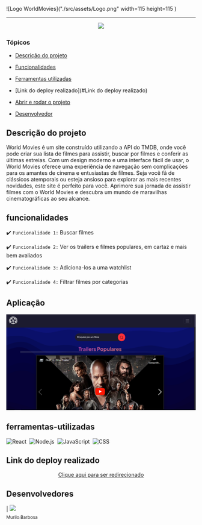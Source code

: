 ![Logo WorldMovies]("./src/assets/Logo.png" width=115 height=115 )


<hr>
<p align="center">
   <img src="http://img.shields.io/static/v1?label=STATUS&message=EM%20DESENVOLVIMENTO&color=RED&style=for-the-badge" #vitrine/>
</p>




### Tópicos 

- [Descrição do projeto](#descrição-do-projeto)

- [Funcionalidades](#funcionalidades)

- [Ferramentas utilizadas](#ferramentas-utilizadas)

- [Link do deploy realizado](#Link do deploy realizado)

- [Abrir e rodar o projeto](#abrir-e-rodar-o-projeto)

- [Desenvolvedor](#desenvolvedor)

## Descrição do projeto 

<p align="justify">

World Movies é um site construído utilizando a API do TMDB, onde você pode criar sua lista de filmes para assistir, buscar por filmes e conferir as últimas estreias. Com um design moderno e uma interface fácil de usar, o World Movies oferece uma experiência de navegação sem complicações para os amantes de cinema e entusiastas de filmes. Seja você fã de clássicos atemporais ou esteja ansioso para explorar as mais recentes novidades, este site é perfeito para você. Aprimore sua jornada de assistir filmes com o World Movies e descubra um mundo de maravilhas cinematográficas ao seu alcance.
</p>

## funcionalidades

:heavy_check_mark: `Funcionalidade 1:` Buscar filmes 

:heavy_check_mark: `Funcionalidade 2:` Ver os trailers e filmes populares, em cartaz e mais bem avaliados

:heavy_check_mark: `Funcionalidade 3:` Adiciona-los a uma watchlist 

:heavy_check_mark: `Funcionalidade 4:` Filtrar filmes por categorias

## Aplicação

<div align="center">

  <img src="./Website.png" alt="Website">

  </div>

###

## ferramentas-utilizadas

 ![React](https://img.shields.io/badge/-React-0D1117?style=for-the-badge&logo=react&logoColor=61DAFB&labelColor=transparent)&nbsp;
  ![Node.js](https://img.shields.io/badge/-Node.js-0D1117?style=for-the-badge&logo=node.js&labelColor=0D1117&textColor=0D1117)&nbsp;
  ![JavaScript](https://img.shields.io/badge/-JavaScript-0D1117?style=for-the-badge&logo=javascript&labelColor=0D1117&textColor=0D1117)&nbsp;
  ![CSS](https://img.shields.io/badge/-CSS-0D1117?style=for-the-badge&logo=CSS3&logoColor=1572B6&labelColor=0D1117)&nbsp;


###

## Link do deploy realizado

<p align="center">
  <a href="https://worldmovies-gamma.vercel.app">Clique aqui para ser redirecionado</a>
</p>


## Desenvolvedores

| [<img src="https://avatars.githubusercontent.com/u/111542827?v=4" width=115><br><sub>Murilo Barbosa</sub>](https://github.com/Murilo358) 
